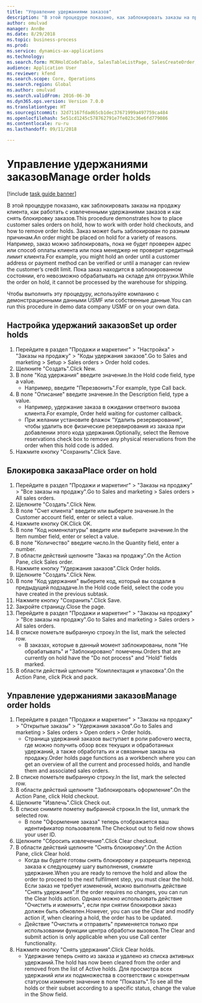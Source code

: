 ```yaml
--- 
title: "Управление удержаниями заказов"
description: "В этой процедуре показано, как заблокировать заказы на продажу клиента, как работать с извлеченными удержаниями заказов и как снять блокировку заказов."
author: omulvad
manager: AnnBe
ms.date: 8/29/2018
ms.topic: business-process
ms.prod: 
ms.service: dynamics-ax-applications
ms.technology: 
ms.search.form: MCRHoldCodeTable, SalesTableListPage, SalesCreateOrder, SalesTable, MCRHoldCodeTrans
audience: Application User
ms.reviewer: kfend
ms.search.scope: Core, Operations
ms.search.region: Global
ms.author: omulvad
ms.search.validFrom: 2016-06-30
ms.dyn365.ops.version: Version 7.0.0
ms.translationtype: HT
ms.sourcegitcommit: 32d71167fdad65cb1dec37671999a497759ca484
ms.openlocfilehash: 5e51cd1245c578762791e7fe023c36e6fd779086
ms.contentlocale: ru-ru
ms.lasthandoff: 09/11/2018

---
```

# <a name="manage-order-holds"></a><span data-ttu-id="b71dc-103">Управление удержаниями заказов</span><span class="sxs-lookup"><span data-stu-id="b71dc-103">Manage order holds</span></span>

[!include [task guide banner](../../includes/task-guide-banner.md)]

<span data-ttu-id="b71dc-104">В этой процедуре показано, как заблокировать заказы на продажу клиента, как работать с извлеченными удержаниями заказов и как снять блокировку заказов.</span><span class="sxs-lookup"><span data-stu-id="b71dc-104">This procedure demonstrates how to place customer sales orders on hold, how to work with order hold checkouts, and how to remove order holds.</span></span> <span data-ttu-id="b71dc-105">Заказ может быть заблокирован по разным причинам.</span><span class="sxs-lookup"><span data-stu-id="b71dc-105">An order might be placed on hold for a variety of reasons.</span></span> <span data-ttu-id="b71dc-106">Например, заказ можно заблокировать, пока не будет проверен адрес или способ оплаты клиента или пока менеджер не проверит кредитный лимит клиента.</span><span class="sxs-lookup"><span data-stu-id="b71dc-106">For example, you might hold an order until a customer address or payment method can be verified or until a manager can review the customer’s credit limit.</span></span> <span data-ttu-id="b71dc-107">Пока заказ находится в заблокированном состоянии, его невозможно обрабатывать на складе для отгрузки.</span><span class="sxs-lookup"><span data-stu-id="b71dc-107">While the order on hold, it cannot be processed by the warehouse for shipping.</span></span> 

<span data-ttu-id="b71dc-108">Чтобы выполнить эту процедуру, используйте компанию с демонстрационными данными USMF или собственные данные.</span><span class="sxs-lookup"><span data-stu-id="b71dc-108">You can run this procedure in demo data company USMF or on your own data.</span></span>


## <a name="set-up-order-holds"></a><span data-ttu-id="b71dc-109">Настройка удержаний заказов</span><span class="sxs-lookup"><span data-stu-id="b71dc-109">Set up order holds</span></span>
1. <span data-ttu-id="b71dc-110">Перейдите в раздел "Продажи и маркетинг" > "Настройка" > "Заказы на продажу" > "Коды удержания заказов".</span><span class="sxs-lookup"><span data-stu-id="b71dc-110">Go to Sales and marketing > Setup > Sales orders > Order hold codes.</span></span>
2. <span data-ttu-id="b71dc-111">Щелкните "Создать".</span><span class="sxs-lookup"><span data-stu-id="b71dc-111">Click New.</span></span>
3. <span data-ttu-id="b71dc-112">В поле "Код удержания" введите значение.</span><span class="sxs-lookup"><span data-stu-id="b71dc-112">In the Hold code field, type a value.</span></span>
    * <span data-ttu-id="b71dc-113">Например, введите "Перезвонить".</span><span class="sxs-lookup"><span data-stu-id="b71dc-113">For example, type Call back.</span></span>  
4. <span data-ttu-id="b71dc-114">В поле "Описание" введите значение.</span><span class="sxs-lookup"><span data-stu-id="b71dc-114">In the Description field, type a value.</span></span>
    * <span data-ttu-id="b71dc-115">Например, удержание заказа в ожидании ответного вызова клиента.</span><span class="sxs-lookup"><span data-stu-id="b71dc-115">For example, Order held waiting for customer callback.</span></span>  
    * <span data-ttu-id="b71dc-116">При желании установите флажок "Удалить резервирования", чтобы удалить все физические резервирования из заказа при добавлении этого кода удержания.</span><span class="sxs-lookup"><span data-stu-id="b71dc-116">Optionally, select the Remove reservations check box to remove any physical reservations from the order when this hold code is added.</span></span>  
5. <span data-ttu-id="b71dc-117">Нажмите кнопку "Сохранить".</span><span class="sxs-lookup"><span data-stu-id="b71dc-117">Click Save.</span></span>

## <a name="place-order-on-hold"></a><span data-ttu-id="b71dc-118">Блокировка заказа</span><span class="sxs-lookup"><span data-stu-id="b71dc-118">Place order on hold</span></span>
1. <span data-ttu-id="b71dc-119">Перейдите в раздел "Продажи и маркетинг" > "Заказы на продажу" > "Все заказы на продажу".</span><span class="sxs-lookup"><span data-stu-id="b71dc-119">Go to Sales and marketing > Sales orders > All sales orders.</span></span>
2. <span data-ttu-id="b71dc-120">Щелкните "Создать".</span><span class="sxs-lookup"><span data-stu-id="b71dc-120">Click New.</span></span>
3. <span data-ttu-id="b71dc-121">В поле "Счет клиента" введите или выберите значение.</span><span class="sxs-lookup"><span data-stu-id="b71dc-121">In the Customer account field, enter or select a value.</span></span>
4. <span data-ttu-id="b71dc-122">Нажмите кнопку OK.</span><span class="sxs-lookup"><span data-stu-id="b71dc-122">Click OK.</span></span>
5. <span data-ttu-id="b71dc-123">В поле "Код номенклатуры" введите или выберите значение.</span><span class="sxs-lookup"><span data-stu-id="b71dc-123">In the Item number field, enter or select a value.</span></span>
6. <span data-ttu-id="b71dc-124">В поле "Количество" введите число.</span><span class="sxs-lookup"><span data-stu-id="b71dc-124">In the Quantity field, enter a number.</span></span>
7. <span data-ttu-id="b71dc-125">В области действий щелкните "Заказ на продажу".</span><span class="sxs-lookup"><span data-stu-id="b71dc-125">On the Action Pane, click Sales order.</span></span>
8. <span data-ttu-id="b71dc-126">Нажмите кнопку "Удержания заказов".</span><span class="sxs-lookup"><span data-stu-id="b71dc-126">Click Order holds.</span></span>
9. <span data-ttu-id="b71dc-127">Щелкните "Создать".</span><span class="sxs-lookup"><span data-stu-id="b71dc-127">Click New.</span></span>
10. <span data-ttu-id="b71dc-128">В поле "Код удержания" выберите код, который вы создали в предыдущей подзадаче.</span><span class="sxs-lookup"><span data-stu-id="b71dc-128">In the Hold code field, select the code you have created in the previous subtask.</span></span>
11. <span data-ttu-id="b71dc-129">Нажмите кнопку "Сохранить".</span><span class="sxs-lookup"><span data-stu-id="b71dc-129">Click Save.</span></span>
12. <span data-ttu-id="b71dc-130">Закройте страницу.</span><span class="sxs-lookup"><span data-stu-id="b71dc-130">Close the page.</span></span>
13. <span data-ttu-id="b71dc-131">Перейдите в раздел "Продажи и маркетинг" > "Заказы на продажу" > "Все заказы на продажу".</span><span class="sxs-lookup"><span data-stu-id="b71dc-131">Go to Sales and marketing > Sales orders > All sales orders.</span></span>
14. <span data-ttu-id="b71dc-132">В списке пометьте выбранную строку.</span><span class="sxs-lookup"><span data-stu-id="b71dc-132">In the list, mark the selected row.</span></span>
    * <span data-ttu-id="b71dc-133">В заказах, которые в данный момент заблокированы, поля "Не обрабатывать" и "Заблокировано" помечены.</span><span class="sxs-lookup"><span data-stu-id="b71dc-133">Orders that are currently on hold have the "Do not process" and "Hold" fields marked.</span></span>    
15. <span data-ttu-id="b71dc-134">В области действий щелкните "Комплектация и упаковка".</span><span class="sxs-lookup"><span data-stu-id="b71dc-134">On the Action Pane, click Pick and pack.</span></span>

## <a name="manage-order-holds"></a><span data-ttu-id="b71dc-135">Управление удержаниями заказов</span><span class="sxs-lookup"><span data-stu-id="b71dc-135">Manage order holds</span></span>
1. <span data-ttu-id="b71dc-136">Перейдите в раздел "Продажи и маркетинг" > "Заказы на продажу" > "Открытые заказы" > "Удержания заказов".</span><span class="sxs-lookup"><span data-stu-id="b71dc-136">Go to Sales and marketing > Sales orders > Open orders > Order holds.</span></span>
    * <span data-ttu-id="b71dc-137">Страница удержаний заказов выступает в роли рабочего места, где можно получить обзор всех текущих и обработанных удержаний, а также обработать их и связанные заказы на продажу.</span><span class="sxs-lookup"><span data-stu-id="b71dc-137">Order holds page functions as a workbench where you can get an overview of all the current and processed holds, and handle them and associated sales orders.</span></span>      
2. <span data-ttu-id="b71dc-138">В списке пометьте выбранную строку.</span><span class="sxs-lookup"><span data-stu-id="b71dc-138">In the list, mark the selected row.</span></span>
3. <span data-ttu-id="b71dc-139">В области действий щелкните "Заблокировать оформление".</span><span class="sxs-lookup"><span data-stu-id="b71dc-139">On the Action Pane, click Hold checkout.</span></span>
4. <span data-ttu-id="b71dc-140">Щелкните "Извлечь".</span><span class="sxs-lookup"><span data-stu-id="b71dc-140">Click Check out.</span></span>
5. <span data-ttu-id="b71dc-141">В списке снимите пометку выбранной строки.</span><span class="sxs-lookup"><span data-stu-id="b71dc-141">In the list, unmark the selected row.</span></span>
    * <span data-ttu-id="b71dc-142">В поле "Оформление заказа" теперь отображается ваш идентификатор пользователя.</span><span class="sxs-lookup"><span data-stu-id="b71dc-142">The Checkout out to field now shows your user ID.</span></span>   
6. <span data-ttu-id="b71dc-143">Щелкните "Сбросить извлечение".</span><span class="sxs-lookup"><span data-stu-id="b71dc-143">Click Clear checkout.</span></span>
7. <span data-ttu-id="b71dc-144">В области действий щелкните "Снять блокировку".</span><span class="sxs-lookup"><span data-stu-id="b71dc-144">On the Action Pane, click Clear hold.</span></span>
    * <span data-ttu-id="b71dc-145">Когда вы будете готовы снять блокировку и разрешить переход заказа к следующему шагу выполнения, снимите удержание.</span><span class="sxs-lookup"><span data-stu-id="b71dc-145">When you are ready to remove the hold and allow the order to proceed to the next fulfilment step, you must clear the hold.</span></span> <span data-ttu-id="b71dc-146">Если заказ не требует изменений, можно выполнить действие "Снять удержания".</span><span class="sxs-lookup"><span data-stu-id="b71dc-146">If the order requires no changes, you can run the Clear holds action.</span></span> <span data-ttu-id="b71dc-147">Однако можно использовать действие "Очистить и изменить", если при снятии блокировки заказ должен быть обновлен.</span><span class="sxs-lookup"><span data-stu-id="b71dc-147">However, you can use the Clear and modify action if, when clearing a hold, the order has to be updated.</span></span>      
    * <span data-ttu-id="b71dc-148">Действие "Очистить и отправить" применяется только при использовании функции центра обработки вызовов.</span><span class="sxs-lookup"><span data-stu-id="b71dc-148">The Clear and submit action is only applicable when you use Call center functionality.</span></span>  
8. <span data-ttu-id="b71dc-149">Нажмите кнопку "Снять удержания".</span><span class="sxs-lookup"><span data-stu-id="b71dc-149">Click Clear holds.</span></span>
    * <span data-ttu-id="b71dc-150">Удержание теперь снято из заказа и удалено из списка активных удержаний.</span><span class="sxs-lookup"><span data-stu-id="b71dc-150">The hold has now been cleared from the order and removed from the list of Active holds.</span></span> <span data-ttu-id="b71dc-151">Для просмотра всех удержаний или их подмножества в соответствии с конкретным статусом измените значение в поле "Показать".</span><span class="sxs-lookup"><span data-stu-id="b71dc-151">To see all the holds or their subset according to a specific status, change the value in the Show field.</span></span>     


